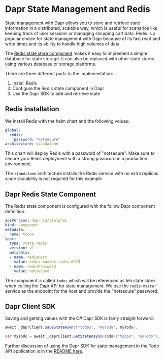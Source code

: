 # Dapr State Management and Redis

[State management](https://docs.dapr.io/developing-applications/building-blocks/state-management/state-management-overview/) with Dapr allows you to store and retrieve state information in a distributed, scalable way, which is useful for scenarios like keeping track of user sessions or managing shopping cart data. Redis is a popular choice for state management with Dapr because of its fast read and write times and its ability to handle high volumes of data.

The [Redis state store component](https://docs.dapr.io/reference/components-reference/supported-state-stores/setup-redis/) makes it easy to implement a simple database for state storage. It can also be replaced with other state stores using various database or storage platforms.

There are three different parts to the implementation:

1) Install Redis
2) Configure the Redis state component in Dapr
3) Use the Dapr SDK to add and retrieve state

## Redis installation

We install Redis with the helm chart and the following volues:

```yaml
global:
  redis:
    password: "notsecure"
architecture: standalone
```
This chart will deploy Redis with a password of "notsecure". Make sure to secure your Redis deployment with a strong password in a production environment.

The `standalone` architecture installs the Redis service with no extra replicas since scalability is not required for this example

## Dapr Redis State Component

The Redis state component is configured with the follow Dapr component definition:

```yaml
apiVersion: dapr.io/v1alpha1
kind: Component
metadata:
  name: todos
spec:
  type: state.redis
  version: v1
  metadata:
  - name: redisHost
    value: redis-master.redis:6379
  - name: redisPassword
    value: notsecure
```

The component is called `todos` which will be referenced as teh state store when calling the Dapr API for state management. We use the `redis-master` service as the endpoint for the host and provide the "notsecure" password. 

## Dapr Client SDK

Saving and getting values with the C# Dapr SDK is fairly straight forward:

```csharp
await _daprClient.SaveStateAsync("todos", "myTodo", myTodo);

var myTodo = await _daprClient.GetStateAsync<Todo>("todos", "myTodo");
```

Further discussion of using the Dapr SDK for state management in the Todo API application is in the [README here](../src/todoapi/README.md#todo-storage).
